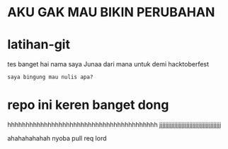 <h1>AKU GAK MAU BIKIN PERUBAHAN</h1>

# latihan-git

tes banget
hai nama saya Junaa dari mana untuk demi hacktoberfest
```
saya bingung mau nulis apa?
```

# repo ini keren banget dong
hhhhhhhhhhhhhhhhhhhhhhhhhhhhhhhhhhhhhhhhh
jjjjjjjjjjjjjjjjjjjjjjjjjjjjjjjjjjjjjjjjj

ahahahahahah nyoba pull req lord

